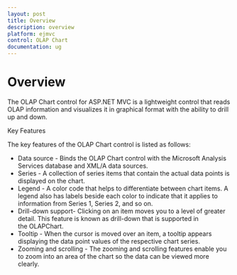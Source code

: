 ```yaml
---
layout: post
title: Overview
description: overview
platform: ejmvc
control: OLAP Chart
documentation: ug
---
```


# Overview

The OLAP Chart control for ASP.NET MVC is a lightweight control that reads OLAP information and visualizes it in graphical format with the ability to drill up and down.

Key Features

The key features of the OLAP Chart control is listed as follows:

* Data source - Binds the OLAP Chart control with the Microsoft Analysis Services database and XML/A data sources.
* Series - A collection of series items that contain the actual data points is displayed on the chart.
* Legend - A color code that helps to differentiate between chart items. A legend also has labels beside each color to indicate that it applies to information from Series 1, Series 2, and so on.
* Drill-down support- Clicking on an item moves you to a level of greater detail. This feature is known as drill-down that is supported in the OLAPChart. 
* Tooltip - When the cursor is moved over an item, a tooltip appears displaying the data point values of the respective chart series. 
* Zooming and scrolling - The zooming and scrolling features enable you to zoom into an area of the chart so the data can be viewed more clearly.
